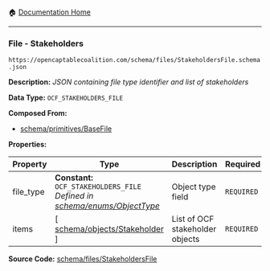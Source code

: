 :house: [Documentation Home](/README.md)

---

### File - Stakeholders

`https://opencaptablecoalition.com/schema/files/StakeholdersFile.schema.json`

**Description:** _JSON containing file type identifier and list of stakeholders_

**Data Type:** `OCF_STAKEHOLDERS_FILE`

**Composed From:**

- [schema/primitives/BaseFile](/docs/schema/primitives/BaseFile.md)

**Properties:**

| Property  | Type                                                                                                               | Description                     | Required   |
| --------- | ------------------------------------------------------------------------------------------------------------------ | ------------------------------- | ---------- |
| file_type | **Constant:** `OCF_STAKEHOLDERS_FILE`</br>_Defined in [schema/enums/ObjectType](/docs/schema/enums/ObjectType.md)_ | Object type field               | `REQUIRED` |
| items     | [ [schema/objects/Stakeholder](/docs/schema/objects/Stakeholder.md) ]                                              | List of OCF stakeholder objects | `REQUIRED` |

**Source Code:** [schema/files/StakeholdersFile](/schema/files/StakeholdersFile.schema.json)

